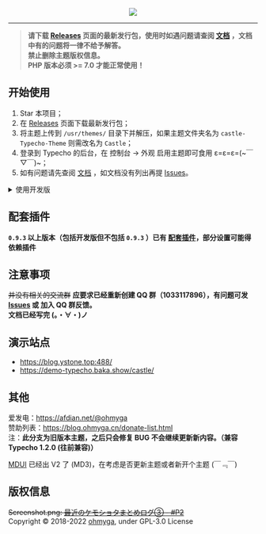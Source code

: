 <p align="center">
  <img src="https://castle.baka.show/static/img/banner.png">
</p>

---

> **请下载 [Releases](https://github.com/bakaomg/castle-Typecho-Theme/releases) 页面的最新发行包，使用时如遇问题请查阅 [文档](https://castle.baka.show/) ，文档中有的问题将一律不给予解答。**
<br>**禁止删除主题版权信息。**
<br>**PHP 版本必须 >= 7.0 才能正常使用！**

## 开始使用
1. Star 本项目；
2. 在 [Releases](https://github.com/bakaomg/castle-Typecho-Theme/releases) 页面下载最新发行包；
3. 将主题上传到 `/usr/themes/` 目录下并解压，如果主题文件夹名为 `castle-Typecho-Theme` 则需改名为 `Castle`；
4. 登录到 Typecho 的后台，在 控制台 -> 外观 启用主题即可食用 ε=ε=ε=(\~￣▽￣)\~；
5. 如有问题请先查阅 [文档](https://castle.baka.show/) ，如文档没有列出再提 [Issues](https://github.com/bakaomg/castle-Typecho-Theme/issues)。

<details><summary>使用开发版</summary><br>

直接下载仓库，或者使用 git 命令行进行克隆
```git
$ git clone https://github.com/bakaomg/castle-Typecho-Theme
```

> 开发版为实时打包上传版本，不推荐使用，因为可能会存在一些不稳定因素。<br>
如果你在使用开发版时出现任何问题请在 [issues](https://github.com/ohmyga233/castle-Typecho-Theme/issues) 提出。<br>

</details>

## 配套插件
**`0.9.3` 以上版本（包括开发版但不包括 `0.9.3` ）已有 [配套插件](https://github.com/bakaomg/Castle-Plugin/)，部分设置可能得依赖插件**

## 注意事项
~~并没有相关的交流群~~ **应要求已经重新创建 QQ 群（1033117896），有问题可发 [Issues](https://github.com/bakaomg/castle-Typecho-Theme/issues) 或 加入 QQ 群反馈。**<br>
**文档已经写完 (。・∀・)ノ**

## 演示站点
- https://blog.ystone.top:488/<br>
- https://demo-typecho.baka.show/castle/

## 其他
爱发电：https://afdian.net/@ohmyga<br>
赞助列表：https://blog.ohmyga.cn/donate-list.html<br>
注：**此分支为旧版本主题，之后只会修复 BUG 不会继续更新新内容。（兼容 Typecho 1.2.0 (往前兼容)）**

[MDUI](https://www.mdui.org) 已经出 V2 了 (MD3)，在考虑是否更新主题或者新开个主题 (￣﹃￣)

## 版权信息
~~Screenshot.png: [最近のケモショタまとめログ③ - #P2](https://www.pixiv.net/artworks/66074820?p=2)~~<br>
Copyright &copy; 2018-2022 [ohmyga](https://github.com/bakaomg), under GPL-3.0 License
